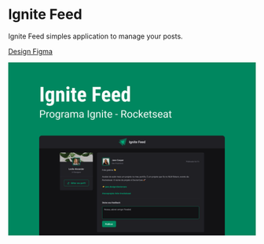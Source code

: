# Ignite Feed

Ignite Feed simples application to manage your posts.

[Design Figma](https://www.figma.com/community/file/1113573231685349036)

<img src="./src/assets/cover_page.png" >
